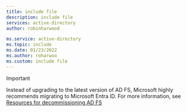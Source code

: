```yaml
---
title: include file
description: include file
services: active-directory
author: robinharwood

ms.service: active-directory
ms.topic: include
ms.date: 01/23/2022
ms.author: roharwoo
ms.custom: include file
---
```


> [!IMPORTANT]
> Instead of upgrading to the latest version of AD FS, Microsoft highly recommends migrating to Microsoft Entra ID. 
> For more information, see [Resources for decommissioning AD FS](../WindowsServerDocs/identity/ad-fs/ad-fs-decommission.md)
